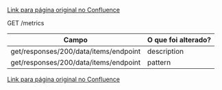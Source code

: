 [Link para página original no Confluence](https://openfinancebrasil.atlassian.net/wiki/spaces/OF/pages/205717601)

GET /metrics

| **Campo** | **O que foi alterado?** |
| --- | --- |
| get/responses/200/data/items/endpoint | description |
| get/responses/200/data/items/endpoint | pattern |

[Link para página original no Confluence](https://openfinancebrasil.atlassian.net/wiki/spaces/OF/pages/205717601)